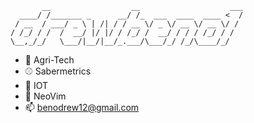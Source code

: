 ```
       __                  __                    ___
  ____/ /_______ _      __/ /_  ___  ____  ____ <  /
 / __  / ___/ _ \ | /| / / __ \/ _ \/ __ \/ __ \/ / 
/ /_/ / /  /  __/ |/ |/ / /_/ /  __/ / / / /_/ / /  
\__,_/_/   \___/|__/|__/_.___/\___/_/ /_/\____/_/   
```

- 🌱 Agri-Tech
- ⚾️ Sabermetrics
- 🍓 IOT
- 🎹 NeoVim
- 📫 benodrew12@gmail.com
